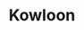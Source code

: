 ---
title: Kowloon
tags: john
image: src/files/john/Kowloon_2000.jpg
imageBase: Kowloon
alt: A street in Kowloon, Hong Kong, full of advertisement signs and pedestrians 
width: 2000
height: 1333
imageDate: April 2020
location: Hong Kong SAR
camera: Canon T3i
metaDescription: A street in Kowloon, Hong Kong, full of advertisement signs and pedestrians 
---